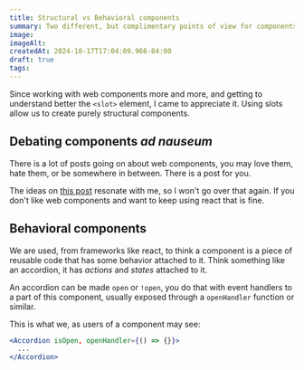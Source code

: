 ```yaml
---
title: Structural vs Behavioral components
summary: Two different, but complimentary points of view for components and how they should work.
image: 
imageAlt: 
createdAt: 2024-10-17T17:04:09.966-04:00
draft: true
tags:
---
```

Since working with web components more and more, and getting to understand better the `<slot>` element, I came to appreciate it. Using slots allow us to create purely structural components.

## Debating components _ad nauseum_

There is a lot of posts going on about web components, you may love them, hate them, or be somewhere in between. There is a post for you.

The ideas on [this post](https://www.baldurbjarnason.com/2024/liskovs-gun/) resonate with me, so I won't go over that again. If you don't like web components and want to keep using react that is fine.

## Behavioral components

We are used, from frameworks like react, to think a component is a piece of reusable code that has some behavior attached to it. Think something like an accordion, it has _actions_ and _states_ attached to it.

An accordion can be made `open` or `!open`, you do that with event handlers to a part of this component, usually exposed through a `openHandler` function or similar.

This is what we, as users of a component may see:

```jsx
<Accordion isOpen, openHandler={() => {}}>
  ...
</Accordion>
```

